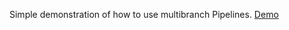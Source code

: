Simple demonstration of how to use multibranch Pipelines.
[Demo](https://hub.docker.com/r/jenkinsci/pipeline-as-code-github-demo/)
